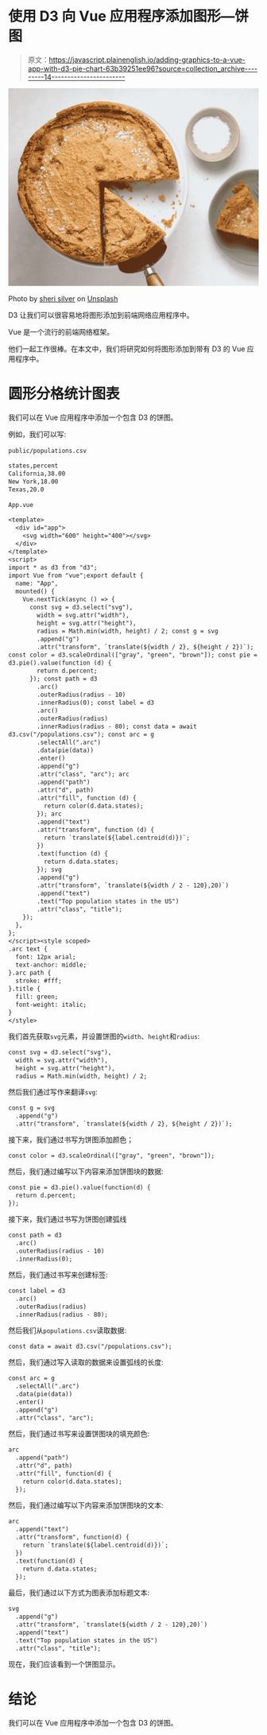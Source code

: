 # 使用 D3 向 Vue 应用程序添加图形—饼图

> 原文：<https://javascript.plainenglish.io/adding-graphics-to-a-vue-app-with-d3-pie-chart-63b39251ee96?source=collection_archive---------14----------------------->

![](img/ecbd432f9d88be74ae2e80f187a3aa29.png)

Photo by [sheri silver](https://unsplash.com/@sheri_silver?utm_source=medium&utm_medium=referral) on [Unsplash](https://unsplash.com?utm_source=medium&utm_medium=referral)

D3 让我们可以很容易地将图形添加到前端网络应用程序中。

Vue 是一个流行的前端网络框架。

他们一起工作很棒。在本文中，我们将研究如何将图形添加到带有 D3 的 Vue 应用程序中。

# 圆形分格统计图表

我们可以在 Vue 应用程序中添加一个包含 D3 的饼图。

例如，我们可以写:

`public/populations.csv`

```
states,percent
California,38.00
New York,18.00
Texas,20.0
```

`App.vue`

```
<template>
  <div id="app">
    <svg width="600" height="400"></svg>
  </div>
</template>
<script>
import * as d3 from "d3";
import Vue from "vue";export default {
  name: "App",
  mounted() {
    Vue.nextTick(async () => {
      const svg = d3.select("svg"),
        width = svg.attr("width"),
        height = svg.attr("height"),
        radius = Math.min(width, height) / 2; const g = svg
        .append("g")
        .attr("transform", `translate(${width / 2}, ${height / 2})`); const color = d3.scaleOrdinal(["gray", "green", "brown"]); const pie = d3.pie().value(function (d) {
        return d.percent;
      }); const path = d3
        .arc()
        .outerRadius(radius - 10)
        .innerRadius(0); const label = d3
        .arc()
        .outerRadius(radius)
        .innerRadius(radius - 80); const data = await d3.csv("/populations.csv"); const arc = g
        .selectAll(".arc")
        .data(pie(data))
        .enter()
        .append("g")
        .attr("class", "arc"); arc
        .append("path")
        .attr("d", path)
        .attr("fill", function (d) {
          return color(d.data.states);
        }); arc
        .append("text")
        .attr("transform", function (d) {
          return `translate(${label.centroid(d)})`;
        })
        .text(function (d) {
          return d.data.states;
        }); svg
        .append("g")
        .attr("transform", `translate(${width / 2 - 120},20)`)
        .append("text")
        .text("Top population states in the US")
        .attr("class", "title");
    });
  },
};
</script><style scoped>
.arc text {
  font: 12px arial;
  text-anchor: middle;
}.arc path {
  stroke: #fff;
}.title {
  fill: green;
  font-weight: italic;
}
</style>
```

我们首先获取`svg`元素，并设置饼图的`width`、`height`和`radius`:

```
const svg = d3.select("svg"),
  width = svg.attr("width"),
  height = svg.attr("height"),
  radius = Math.min(width, height) / 2;
```

然后我们通过写作来翻译`svg`:

```
const g = svg
  .append("g")
  .attr("transform", `translate(${width / 2}, ${height / 2})`);
```

接下来，我们通过书写为饼图添加颜色；

```
const color = d3.scaleOrdinal(["gray", "green", "brown"]);
```

然后，我们通过编写以下内容来添加饼图块的数据:

```
const pie = d3.pie().value(function(d) {
  return d.percent;
});
```

接下来，我们通过书写为饼图创建弧线

```
const path = d3
  .arc()
  .outerRadius(radius - 10)
  .innerRadius(0);
```

然后，我们通过书写来创建标签:

```
const label = d3
  .arc()
  .outerRadius(radius)
  .innerRadius(radius - 80);
```

然后我们从`populations.csv`读取数据:

```
const data = await d3.csv("/populations.csv");
```

然后，我们通过写入读取的数据来设置弧线的长度:

```
const arc = g
  .selectAll(".arc")
  .data(pie(data))
  .enter()
  .append("g")
  .attr("class", "arc");
```

然后，我们通过书写来设置饼图块的填充颜色:

```
arc
  .append("path")
  .attr("d", path)
  .attr("fill", function(d) {
    return color(d.data.states);
  });
```

然后，我们通过编写以下内容来添加饼图块的文本:

```
arc
  .append("text")
  .attr("transform", function(d) {
    return `translate(${label.centroid(d)})`;
  })
  .text(function(d) {
    return d.data.states;
  });
```

最后，我们通过以下方式为图表添加标题文本:

```
svg
  .append("g")
  .attr("transform", `translate(${width / 2 - 120},20)`)
  .append("text")
  .text("Top population states in the US")
  .attr("class", "title");
```

现在，我们应该看到一个饼图显示。

# 结论

我们可以在 Vue 应用程序中添加一个包含 D3 的饼图。